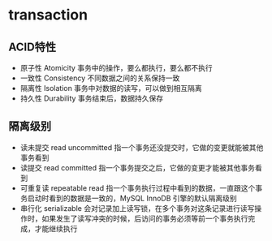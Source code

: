 # transaction

## ACID特性

- 原子性 Atomicity 事务中的操作，要么都执行，要么都不执行
- 一致性 Consistency 不同数据之间的关系保持一致
- 隔离性 Isolation 事务中对数据的读写，可以做到相互隔离
- 持久性 Durability 事务结束后，数据持久保存

## 隔离级别

- 读未提交 read uncommitted 指一个事务还没提交时，它做的变更就能被其他事务看到
- 读提交 read committed 指一个事务提交之后，它做的变更才能被其他事务看到
- 可重复读 repeatable read 指一个事务执行过程中看到的数据，一直跟这个事务启动时看到的数据是一致的，MySQL InnoDB 引擎的默认隔离级别
- 串行化 serializable 会对记录加上读写锁，在多个事务对这条记录进行读写操作时，如果发生了读写冲突的时候，后访问的事务必须等前一个事务执行完成，才能继续执行
